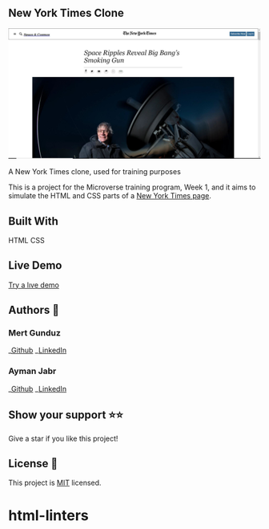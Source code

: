## New York Times Clone

![Screenshot-of-live-demo](./Assets/Screenshot.JPG)

A New York Times clone, used for training purposes

This is a project for the Microverse training program, Week 1, and it aims to simulate the HTML and CSS parts of a [New York Times page](https://www.nytimes.com/2014/03/18/science/space/detection-of-waves-in-space-buttresses-landmark-theory-of-big-bang.html?_r=0).

## Built With

HTML
CSS

## Live Demo

[Try a lıve demo](https://nytimecloneforprojectone.netlify.app/)

## Authors 👤

### Mert Gunduz

_[Github](https://github.com/mgunduz1)
_[LinkedIn](https://www.linkedin.com/in/mert-gunduz-875280202/)

### Ayman Jabr

_[Github](https://github.com/AymanJabr/)
_[LinkedIn](https://www.linkedin.com/in/ayman-jabr-3705a4100/)

## Show your support ⭐️⭐️

Give a star if you like this project!

## License 📝

This project is [MIT](https://www.mit.edu/~amini/LICENSE.md) licensed.

# html-linters
